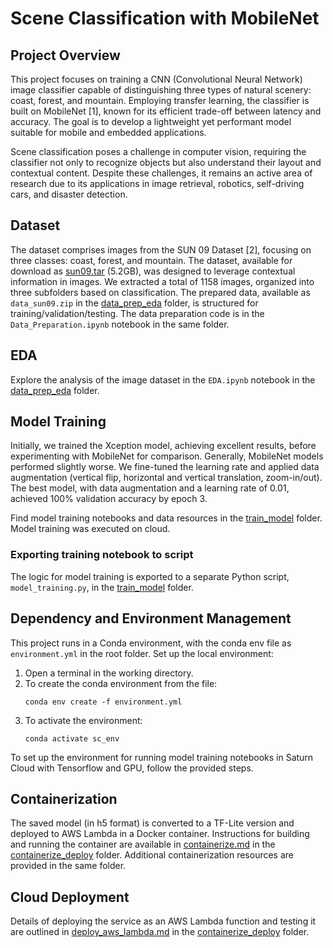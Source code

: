 # Scene Classification with MobileNet

## Project Overview
This project focuses on training a CNN (Convolutional Neural Network) image classifier capable of distinguishing three types of natural scenery: coast, forest, and mountain. Employing transfer learning, the classifier is built on MobileNet [1], known for its efficient trade-off between latency and accuracy. The goal is to develop a lightweight yet performant model suitable for mobile and embedded applications.

Scene classification poses a challenge in computer vision, requiring the classifier not only to recognize objects but also understand their layout and contextual content. Despite these challenges, it remains an active area of research due to its applications in image retrieval, robotics, self-driving cars, and disaster detection.

## Dataset
The dataset comprises images from the SUN 09 Dataset [2], focusing on three classes: coast, forest, and mountain. The dataset, available for download as [sun09.tar](http://groups.csail.mit.edu/vision/Hcontext/data/sun09.tar) (5.2GB), was designed to leverage contextual information in images. We extracted a total of 1158 images, organized into three subfolders based on classification. The prepared data, available as `data_sun09.zip` in the [data_prep_eda](data_prep_eda/) folder, is structured for training/validation/testing. The data preparation code is in the `Data_Preparation.ipynb` notebook in the same folder.

## EDA
Explore the analysis of the image dataset in the `EDA.ipynb` notebook in the [data_prep_eda](data_prep_eda/) folder.

## Model Training
Initially, we trained the Xception model, achieving excellent results, before experimenting with MobileNet for comparison. Generally, MobileNet models performed slightly worse. We fine-tuned the learning rate and applied data augmentation (vertical flip, horizontal and vertical translation, zoom-in/out). The best model, with data augmentation and a learning rate of 0.01, achieved 100% validation accuracy by epoch 3.

Find model training notebooks and data resources in the [train_model](train_model/) folder. Model training was executed on cloud.

### Exporting training notebook to script
The logic for model training is exported to a separate Python script, `model_training.py`, in the [train_model](train_model/) folder.

## Dependency and Environment Management
This project runs in a Conda environment, with the conda env file as `environment.yml` in the root folder. Set up the local environment:

1. Open a terminal in the working directory.
2. To create the conda environment from the file:
    ```
    conda env create -f environment.yml
    ```
3. To activate the environment:
    ```
    conda activate sc_env
    ```

To set up the environment for running model training notebooks in Saturn Cloud with Tensorflow and GPU, follow the provided steps.

## Containerization
The saved model (in h5 format) is converted to a TF-Lite version and deployed to AWS Lambda in a Docker container. Instructions for building and running the container are available in [containerize.md](containerize_deploy/containerize.md) in the [containerize_deploy](containerize_deploy/) folder. Additional containerization resources are provided in the same folder.

## Cloud Deployment
Details of deploying the service as an AWS Lambda function and testing it are outlined in [deploy_aws_lambda.md](containerize_deploy/deploy_aws_lambda.md) in the [containerize_deploy](containerize_deploy/) folder.
